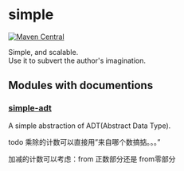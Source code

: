 # simple

[![Maven Central](https://img.shields.io/maven-central/v/net.scalax.simple/simple-adt_3.svg?label=Maven%20Central)](https://search.maven.org/search?q=g:%22net.scalax.simple%22%20AND%20a:%22simple-adt_3%22)

Simple, and scalable.  
Use it to subvert the author's imagination.

## Modules with documentions
### [simple-adt](./modules/main/simple-adt/)
A simple abstraction of ADT(Abstract Data Type).

todo
乘除的计数可以直接用”来自哪个数搞掂。。。”

加减的计数可以考虑：from 正数部分还是 from零部分
